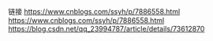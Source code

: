 链接
https://www.cnblogs.com/ssyh/p/7886558.html
https://www.cnblogs.com/ssyh/p/7886558.html
https://blog.csdn.net/qq_23994787/article/details/73612870

